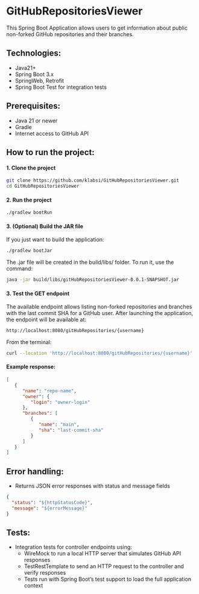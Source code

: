 # GitHubRepositoriesViewer
This Spring Boot Application allows users to get information about public non-forked GitHub repositories and their branches.

## Technologies:
- Java21+
- Spring Boot 3.x
- SpringWeb, Retrofit
- Spring Boot Test for integration tests

## Prerequisites:
- Java 21 or newer
- Gradle
- Internet access to GitHub API

## How to run the project:

#### 1. Clone the project
```bash 
git clone https://github.com/klabsi/GitHubRepositoriesViewer.git
cd GitHubRepositoriesViewer
```

####  2. Run the project

```bash
./gradlew bootRun
```

#### 3. (Optional) Build the JAR file
If you just want to build the application:
```bash
./gradlew bootJar
```
The .jar file will be created in the build/libs/ folder. To run it, use the command:
```bash
java -jar build/libs/gitHubRepositoriesViewer-0.0.1-SNAPSHOT.jar
```

#### 3. Test the GET endpoint
The available endpoint allows listing non-forked repositories and branches with the last commit SHA for a GitHub user.
After launching the application, the endpoint will be available at:
```html
http://localhost:8080/gitHubRepositories/{username}
```
From the terminal:
```bash
curl --location 'http://localhost:8080/gitHubRepositories/{username}'
```
#### Example response:
```json
[
   {
      "name": "repo-name",
      "owner": {
         "login": "owner-login"
      },
      "branches": [
         {
            "name": "main",
            "sha": "last-commit-sha"
         }
      ]
   }
]
```
## Error handling:
- Returns JSON error responses with status and message fields
```json
{
  "status": "${httpStatusCode}",
  "message": "${errorMessage}"
}
```

## Tests:
- Integration tests for controller endpoints using:
  - WireMock to run a local HTTP server that simulates GitHub API responses
  - TestRestTemplate to send an HTTP request to the controller and verify responses
  - Tests run with Spring Boot’s test support to load the full application context
